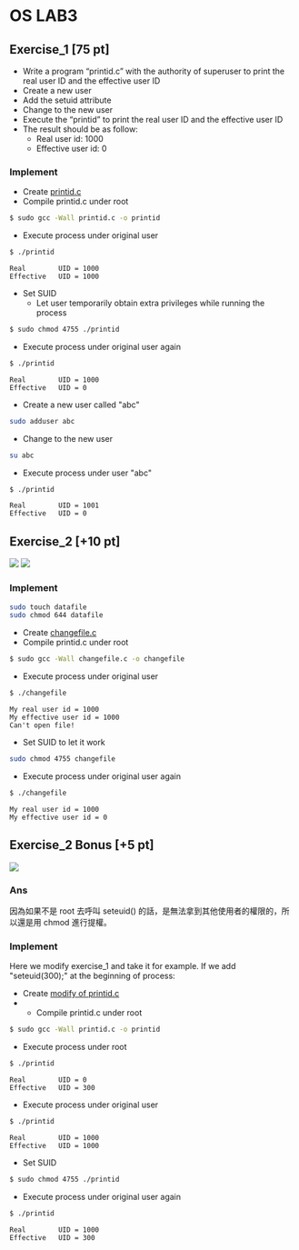 OS LAB3
===
## Exercise_1 [75 pt]
- Write a program “printid.c” with the authority of superuser to print the real user ID and the effective user ID
- Create a new user
- Add the setuid attribute
- Change to the new user 
- Execute the “printid” to print the real user ID and the effective user ID
- The result should be as follow:
    - Real user id: 1000
    - Effective user id: 0

### Implement
- Create [printid.c](./ex1/printid.c)
- Compile printid.c under root
```bash
$ sudo gcc -Wall printid.c -o printid
```
- Execute process under original user
```bash
$ ./printid
```
```
Real		UID = 1000
Effective 	UID = 1000
```
- Set SUID
    - Let user temporarily obtain extra privileges while running the process
```bash
$ sudo chmod 4755 ./printid
```
- Execute process under original user again
```bash
$ ./printid
```
```
Real		UID = 1000
Effective 	UID = 0
```
- Create a new user called "abc"
```bash
sudo adduser abc
```
- Change to the new user
```bash
su abc
```
- Execute process under user "abc"
```bash
$ ./printid
```
```
Real		UID = 1001
Effective 	UID = 0
```

## Exercise_2 [+10 pt]
![](https://i.imgur.com/dY2js20.png)
![](https://i.imgur.com/f9W4UIK.png)

### Implement
```bash
sudo touch datafile
sudo chmod 644 datafile
```
- Create [changefile.c](./ex2/changefile.c)
- Compile printid.c under root
```bash
$ sudo gcc -Wall changefile.c -o changefile
```
- Execute process under original user
```bash
$ ./changefile
```
```
My real user id = 1000
My effective user id = 1000
Can't open file!
```
- Set SUID to let it work
```bash
sudo chmod 4755 changefile
```
- Execute process under original user again
```bash
$ ./changefile
```
```
My real user id = 1000
My effective user id = 0
```

## Exercise_2 Bonus [+5 pt]
![](https://i.imgur.com/OA32659.png)
### Ans
因為如果不是 root 去呼叫 seteuid() 的話，是無法拿到其他使用者的權限的，所以還是用 chmod 進行提權。

### Implement
Here we modify exercise_1 and take it for example.
If we add "seteuid(300);" at the beginning of process:
- Create [modify of printid.c](./ex2_bonus/printid.c)
- - Compile printid.c under root
```bash
$ sudo gcc -Wall printid.c -o printid
```
- Execute process under root
```bash
$ ./printid
```
```
Real		UID = 0
Effective 	UID = 300
```
- Execute process under original user
```bash
$ ./printid
```
```
Real		UID = 1000
Effective 	UID = 1000
```
- Set SUID
```bash
$ sudo chmod 4755 ./printid
```
- Execute process under original user again
```bash
$ ./printid
```
```
Real		UID = 1000
Effective 	UID = 300
```
